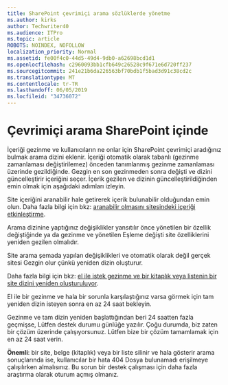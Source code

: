 ```yaml
---
title: SharePoint çevrimiçi arama sözlüklerde yönetme
ms.author: kirks
author: Techwriter40
ms.audience: ITPro
ms.topic: article
ROBOTS: NOINDEX, NOFOLLOW
localization_priority: Normal
ms.assetid: fe00f4c0-44d5-49d4-9db0-a62698bcd1d1
ms.openlocfilehash: c2960093bb1cfb649c26528c9f671e6d720ff237
ms.sourcegitcommit: 241e21b6da226563bf70bdb1f5bad3d91c38cd2c
ms.translationtype: MT
ms.contentlocale: tr-TR
ms.lasthandoff: 06/05/2019
ms.locfileid: "34736072"
---
```

# <a name="search-in-sharepoint-online"></a>Çevrimiçi arama SharePoint içinde

İçeriği gezinme ve kullanıcıların ne onlar için SharePoint çevrimiçi aradığınız bulmak arama dizini eklenir. İçeriği otomatik olarak tabanlı (gezinme zamanlaması değiştirilemez) önceden tanımlanmış gezinme zamanlaması üzerinde gezildiğinde. Gezgin en son gezinmeden sonra değişti ve dizini güncelleştirir içeriğini seçer. İçerik gezilen ve dizinin güncelleştirildiğinden emin olmak için aşağıdaki adımları izleyin.

Site içeriğini aranabilir hale getirerek içerik bulunabilir olduğundan emin olun. Daha fazla bilgi için bkz: [aranabilir olmasını sitesindeki içeriği etkinleştirme](https://docs.microsoft.com/en-us/sharepoint/make-site-content-searchable).

Arama dizinine yaptığınız değişiklikler yansıtılır önce yönetilen bir özellik değiştiğinde ya da gezinme ve yönetilen Eşleme değişti site özelliklerini yeniden gezilen olmalıdır. 

Site arama şemada yapılan değişiklikleri ve otomatik olarak değil gerçek sitesi Gezgin olur çünkü yeniden dizin oluşturur. 

Daha fazla bilgi için bkz: [el ile istek gezinme ve bir kitaplık veya listenin bir site dizini yeniden oluşturuluyor](https://docs.microsoft.com/en-us/sharepoint/crawl-site-conten).

 El ile bir gezinme ve hala bir sorunla karşılaştığınız varsa görmek için tam yeniden dizin isteyen sonra en az 24 saat bekleyin. 

Gezinme ve tam dizin yeniden başlattığından beri 24 saatten fazla geçmişse, Lütfen destek durumu günlüğe yazılır. Çoğu durumda, biz zaten bir çözüm üzerinde çalışıyorsunuz. Lütfen bize bir çözüm tamamlamak için en az 24 saat verin.

**Önemli**: bir site, belge (kitaplık) veya bir liste silinir ve hala gösterir arama sonuçlarında ise, kullanıcılar bir hata 404 Dosya bulunamadı erişilmeye çalışılırken almalısınız. Bu sorun bir destek çalışması için daha fazla araştırma olarak oturum açmış olmanız. 



